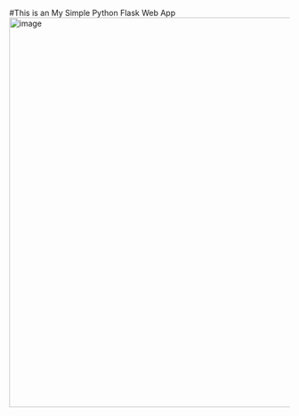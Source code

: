 #This is an My Simple Python Flask Web App
<img width="1200" height="700" alt="image" src="https://github.com/user-attachments/assets/5665864c-d3bc-4948-bb2a-356467162e2b" />
